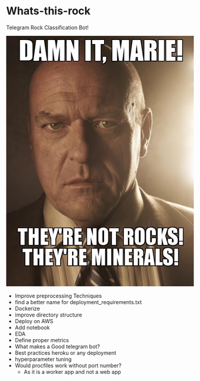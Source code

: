 # Whats-this-rock
Telegram Rock Classification Bot!

![God Damn it, Marie!](imgs/marie.jpg "Title")

- Improve preprocessing Techniques
- find a better name for deployment_requirements.txt
- Dockerize
- improve directory structure
- Deploy on AWS
- Add notebook
- EDA
- Define proper metrics
- What makes a Good telegram bot?
- Best practices heroku or any deployment
- hyperparameter tuning
- Would procfiles work without port number?
    - As it is a worker app and not a web app
